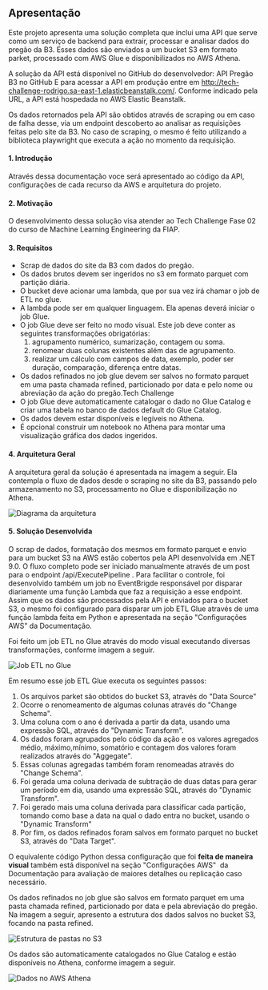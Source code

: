 ## Apresentação

Este projeto apresenta uma solução completa que inclui uma API que serve como um serviço de backend para extrair, processar e analisar dados do pregão da B3. Esses dados são enviados a um bucket S3 em formato parket, processado com AWS Glue e disponibilizados no AWS Athena.

A solução da API está disponível no GitHub do desenvolvedor: API Pregão B3 no GitHub E para acessar a API em produção entre em http://tech-challenge-rodrigo.sa-east-1.elasticbeanstalk.com/. Conforme indicado pela URL, a API está hospedada no AWS Elastic Beanstalk.

Os dados retornados pela API são obtidos através de scraping ou em caso de falha desse, via um endpoint descoberto ao analisar as requisições feitas pelo site da B3. No caso de scraping, o mesmo é feito utilizando a biblioteca playwright que executa a ação no momento da requisição.

#### 1. Introdução

Através dessa documentação voce será apresentado ao código da API, configurações de cada recurso da AWS e arquitetura do projeto.

#### 2. Motivação

O desenvolvimento dessa solução visa atender ao Tech Challenge Fase 02 do curso de Machine Learning Engineering da FIAP.

#### 3. Requisitos

* Scrap de dados do site da B3 com dados do pregão.
* Os dados brutos devem ser ingeridos no s3 em formato parquet com partição diária.
* O bucket deve acionar uma lambda, que por sua vez irá chamar o job de ETL no glue.
* A lambda pode ser em qualquer linguagem. Ela apenas deverá iniciar o job Glue.
* O job Glue deve ser feito no modo visual. Este job deve conter as seguintes transformações obrigatórias:
    1.  agrupamento numérico, sumarização, contagem ou soma.
    2.  renomear duas colunas existentes além das de agrupamento.
    3.  realizar um cálculo com campos de data, exemplo, poder ser duração, comparação, diferença entre datas.
* Os dados refinados no job glue devem ser salvos no formato parquet em uma pasta chamada refined, particionado por data e pelo nome ou abreviação da ação do pregão.Tech Challenge
* O job Glue deve automaticamente catalogar o dado no Glue Catalog e criar uma tabela no banco de dados default do Glue Catalog.
* Os dados devem estar disponíveis e legíveis no Athena.
* É opcional construir um notebook no Athena para montar uma visualização gráfica dos dados ingeridos.

#### 4. Arquitetura Geral

A arquitetura geral da solução é apresentada na imagem a seguir. Ela contempla o fluxo de dados desde o scraping no site da B3, passando pelo armazenamento no S3, processamento no Glue e disponibilização no Athena.

![Diagrama da arquitetura]([/assets/images/techchallenge/tech-challenge-2-arquitetura.svg](http://tech-challenge-rodrigo.sa-east-1.elasticbeanstalk.com/assets/images/techchallenge/tech-challenge-2-arquitetura.svg))

#### 5. Solução Desenvolvida

O scrap de dados, formatação dos mesmos em formato parquet e envio para um bucket S3 na AWS estão cobertos pela API desenvolvida em .NET 9.0. O fluxo completo pode ser iniciado manualmente através de um post para o endpoint /api/ExecutePipeline . Para facilitar o controle, foi desenvolvido também um job no EventBrigde responsável por disparar diariamente uma função Lambda que faz a requisição a esse endpoint. Assim que os dados são processados pela API e enviados para o bucket S3, o mesmo foi configurado para disparar um job ETL Glue através de uma função lambda feita em Python e apresentada na seção "Configurações AWS" da Documentação.

Foi feito um job ETL no Glue através do modo visual executando diversas transformações, conforme imagem a seguir.

![Job ETL no Glue]([/assets/images/techchallenge/etl-job-glue.jpg](http://tech-challenge-rodrigo.sa-east-1.elasticbeanstalk.com/assets/images/techchallenge/etl-job-glue.jpg))

Em resumo esse job ETL Glue executa os seguintes passos:

1.  Os arquivos parket são obtidos do bucket S3, através do "Data Source"
2.  Ocorre o renomeamento de algumas colunas através do "Change Schema".
3.  Uma coluna com o ano é derivada a partir da data, usando uma expressão SQL, através do "Dynamic Transform".
4.  Os dados foram agrupados pelo código da ação e os valores agregados médio, máximo,mínimo, somatório e contagem dos valores foram realizados através do "Aggegate".
5.  Essas colunas agregadas também foram renomeadas através do "Change Schema".
6.  Foi gerada uma coluna derivada de subtração de duas datas para gerar um período em dia, usando uma expressão SQL, através do "Dynamic Transform".
7.  Foi gerado mais uma coluna derivada para classificar cada partição, tomando como base a data na qual o dado entra no bucket, usando o "Dynamic Transform"
8.  Por fim, os dados refinados foram salvos em formato parquet no bucket S3, através do "Data Target".

O equivalente código Python dessa configuração que foi **feita de maneira visual** também está disponível na seção "Configurações AWS"  da Documentação para avaliação de maiores detalhes ou replicação caso necessário.

Os dados refinados no job glue são salvos em formato parquet em uma pasta chamada refined, particionado por data e pela abreviação do pregão. Na imagem a seguir, apresento a estrutura dos dados salvos no bucket S3, focando na pasta refined.

![Estrutura de pastas no S3]([/assets/images/techchallenge/estruturas-bucket-s3.jpg](http://tech-challenge-rodrigo.sa-east-1.elasticbeanstalk.com/assets/images/techchallenge/estruturas-bucket-s3.jpg))

Os dados são automaticamente catalogados no Glue Catalog e estão disponíveis no Athena, conforme imagem a seguir.

![Dados no AWS Athena](/assets/images/techchallenge/aws-athena.jpg)
